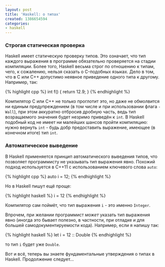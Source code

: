 ```yaml
---
layout: post
title: 'Haskell: о типах'
created: 1386654594
categories:
- haskell
---
```

<!--break-->
<h3>Строгая статическая проверка</h3>

Haskell имеет статическую проверку типов. Это означает, что тип каждого выражения в программе обязательно проверяется на стадии компиляции. Более того, Haskell весьма строг по отношению к типам, чего, к сожалению, нельзя сказать о C-подобных языках. Дело в том, что в C или C++ допустимо неявное приведение одного типа к другому. Например, так:

{% highlight cpp %}
int f() {
    return 12.9;
}
{% endhighlight %}

Компилятор C или C++ не только проглотит это, но даже не обмолвится ни единым предупреждением (в том числе и при использовании флага <code>-Wall</code>), при этом аккуратно отбросив дробную часть, ведь тип возращаемого значения будет незримо приведён к <code>int</code>. В Haskell подобный код не имеет ни малейших шансов пройти компиляцию: нужно вернуть <code>int</code> - будь добр предоставить выражение, имеющее (в конечном итоге) тип <code>int</code>.

<h3>Автоматическое выведение</h3>

В Haskell применяется принцип автоматического выведения типов, что позволяет программисту не указывать тип выражения явно. Похожий подход используется в C++11 с использованием ключевого слова <code>auto</code>:

{% highlight cpp %}
auto i = 12;
{% endhighlight %}

Но в Haskell пишут ещё проще:

{% highlight haskell %}
i = 12
{% endhighlight %}

Компилятор сам поймёт, что тип выражения <code>i</code> - это именно <code>Integer</code>.

Впрочем, при желании программист *может* указать тип выражения явно (иногда это бывает полезно, в частности, при отладке и для большей самодокументируемости кода). Например, если я напишу так:

{% highlight haskell %}
let i = 12 :: Double
{% endhighlight %}

то тип <code>i</code> будет уже <code>Double</code>.

Вот и всё, теперь вы знаете фундаментальные утверждения о типах в Haskell. Продолжение следует...

